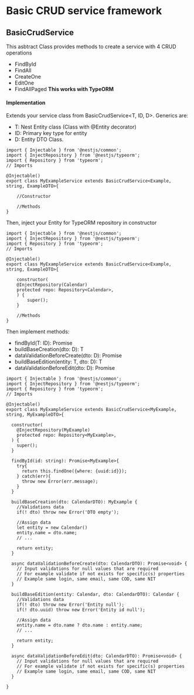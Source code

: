 # Basic CRUD service framework

## BasicCrudService
This asbtract Class provides methods to create a service with 4 CRUD operations
- FindById
- FindAll
- CreateOne
- EditOne
- FindAllPaged
**This works with TypeORM**

#### Implementation
Extends your service class from BasicCrudService<T, ID, D>.
Generics are:
- T: Nest Entity class (Class with @Entity decorator)
- ID: Primary key type for entity
- D: Entity DTO Class. 
```
import { Injectable } from '@nestjs/common';
import { InjectRepository } from '@nestjs/typeorm';
import { Repository } from 'typeorm';
// Imports

@Injectable()
export class MyExampleService extends BasicCrudService<Example, string, ExampleDTO>{

    //Constructor

    //Methods
}
```

Then, inject your Entity for TypeORM repository in constructor
```
import { Injectable } from '@nestjs/common';
import { InjectRepository } from '@nestjs/typeorm';
import { Repository } from 'typeorm';
// Imports

@Injectable()
export class MyExampleService extends BasicCrudService<Example, string, ExampleDTO>{

    constructor(
    @InjectRepository(Calendar)
    protected repo: Repository<Calendar>,
    ) {
        super();
    }

    //Methods
}
```

Then implement methods:
- findById(T: ID): Promise<T>
- buildBaseCreation(dto: D): T
- dataValidationBeforeCreate(dto: D): Promise<void>
- buildBaseEdition(entity: T, dto: D): T
- dataValidationBeforeEdit(dto: D): Promise<void>
```
import { Injectable } from '@nestjs/common';
import { InjectRepository } from '@nestjs/typeorm';
import { Repository } from 'typeorm';
// Imports

@Injectable()
export class MyExampleService extends BasicCrudService<MyExample, string, MyExampleDTO>{
  
  constructor(
    @InjectRepository(MyExample)
    protected repo: Repository<MyExample>,
  ) {
    super();
  }

  findById(id: string): Promise<MyExample>{
    try{
      return this.findOne({where: {uuid:id}});
    } catch(err){
      throw new Error(err.message);
    }
  }

  buildBaseCreation(dto: CalendarDTO): MyExample {
    //Validations data
    if(! dto) throw new Error('DTO empty');

    //Assign data
    let entity = new Calendar()
    entity.name = dto.name;
    // ...

    return entity;
  }

  async dataValidationBeforeCreate(dto: CalendarDTO): Promise<void> {
    // Input validations for null values that are required
    // For example validate if not exists for specific(s) properties
    // Example same login, same email, same COD, same NIT
  }

  buildBaseEdition(entity: Calendar, dto: CalendarDTO): Calendar {
    //Validations data
    if(! dto) throw new Error('Entity null');
    if(! dto.uuid) throw new Error('Entity id null');

    //Assign data
    entity.name = dto.name ? dto.name : entity.name;
    // ...

    return entity;
  }

  async dataValidationBeforeEdit(dto: CalendarDTO): Promise<void> {
    // Input validations for null values that are required
    // For example validate if not exists for specific(s) properties
    // Example same login, same email, same COD, same NIT
  }

}
```